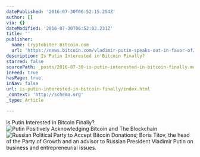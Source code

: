 ```yaml
---
datePublished: '2016-07-30T06:52:15.254Z'
author: []
via: {}
dateModified: '2016-07-30T06:52:02.231Z'
title: ''
publisher:
  name: Cryptobiter Bitcoin.com
  url: 'https://news.bitcoin.com/vladimir-putin-speaks-out-in-favor-of/'
description: Is Putin Interested in Bitcoin Finally?
starred: false
sourcePath: _posts/2016-07-30-is-putin-interested-in-bitcoin-finally.md
inFeed: true
hasPage: true
inNav: false
url: is-putin-interested-in-bitcoin-finally/index.html
_context: 'http://schema.org'
_type: Article

---
```

Is Putin Interested in Bitcoin Finally?
![Putin Positively Acknowledging Bitcoin and The Blockchain](https://the-grid-user-content.s3-us-west-2.amazonaws.com/e221d6e3-0569-482a-830e-427d3d9d52b0.jpg)
![Russian Political Party to Accept Bitcoin Donations; Boris Titov, the head of the Party of Growth and an advisor to Russian President Vladimir Putin on business and entrepreneurial issues.](https://the-grid-user-content.s3-us-west-2.amazonaws.com/c0f33856-8b04-4224-91e4-72c6925245fa.png)